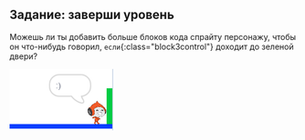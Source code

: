 ## Задание: заверши уровень

Можешь ли ты добавить больше блоков кода спрайту персонажу, чтобы он что-нибудь говорил, `если`{:class="block3control"} доходит до зеленой двери?

![снимок экрана](images/dodge-win.png)